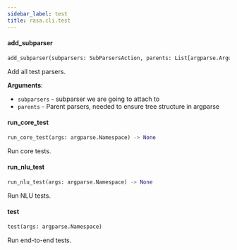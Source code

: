 ```yaml
---
sidebar_label: test
title: rasa.cli.test
---
```


#### add\_subparser

```python
add_subparser(subparsers: SubParsersAction, parents: List[argparse.ArgumentParser]) -> None
```

Add all test parsers.

**Arguments**:

- `subparsers` - subparser we are going to attach to
- `parents` - Parent parsers, needed to ensure tree structure in argparse

#### run\_core\_test

```python
run_core_test(args: argparse.Namespace) -> None
```

Run core tests.

#### run\_nlu\_test

```python
run_nlu_test(args: argparse.Namespace) -> None
```

Run NLU tests.

#### test

```python
test(args: argparse.Namespace)
```

Run end-to-end tests.

